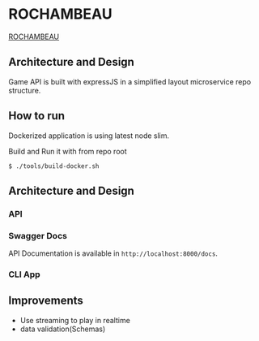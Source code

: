 # ROCHAMBEAU

[ROCHAMBEAU](https://bit.ly/3rvU71t)


## Architecture and Design

Game API is built with expressJS in a simplified layout microservice repo structure.

## How to run

Dockerized application is using latest node slim.

Build and Run it with from repo root

```
$ ./tools/build-docker.sh
```


## Architecture and Design 

### API

### Swagger Docs

API Documentation is available in `http://localhost:8000/docs`.

### CLI App


## Improvements

- Use streaming to play in realtime
- data validation(Schemas)
